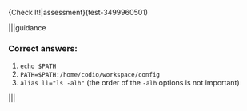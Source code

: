 {Check It!|assessment}(test-3499960501)

|||guidance
### Correct answers:

1. `echo $PATH`
2. `PATH=$PATH:/home/codio/workspace/config`
3. `alias ll="ls -alh"` (the order of the `-alh` options is not important)

|||